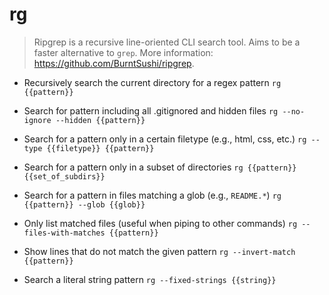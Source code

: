 # rg
> Ripgrep is a recursive line-oriented CLI search tool.
> Aims to be a faster alternative to `grep`.
> More information: <https://github.com/BurntSushi/ripgrep>.

- Recursively search the current directory for a regex pattern
`rg {{pattern}}`

- Search for pattern including all .gitignored and hidden files
`rg --no-ignore --hidden {{pattern}}`

- Search for a pattern only in a certain filetype (e.g., html, css, etc.)
`rg --type {{filetype}} {{pattern}}`

- Search for a pattern only in a subset of directories
`rg {{pattern}} {{set_of_subdirs}}`

- Search for a pattern in files matching a glob (e.g., `README.*`)
`rg {{pattern}} --glob {{glob}}`

- Only list matched files (useful when piping to other commands)
`rg --files-with-matches {{pattern}}`

- Show lines that do not match the given pattern
`rg --invert-match {{pattern}}`

- Search a literal string pattern
`rg --fixed-strings {{string}}`
